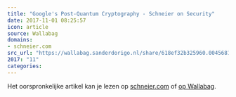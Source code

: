 ```yaml
---
title: "Google's Post-Quantum Cryptography - Schneier on Security"
date: 2017-11-01 08:25:57
icon: article
source: Wallabag
domains:
- schneier.com
src_url: "https://wallabag.sanderdorigo.nl/share/618ef32b325960.00456810"
2017: "11"
categories:
---
```

Het oorspronkelijke artikel kan je lezen op [schneier.com](https://www.schneier.com/blog/archives/2016/07/googles_post-qu.html) of [op Wallabag](https://wallabag.sanderdorigo.nl/share/618ef32b325960.00456810). 
